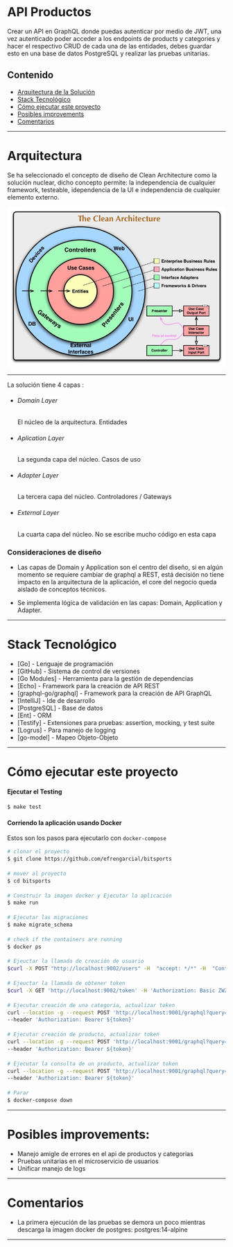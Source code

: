 ﻿# API Productos

Crear un API en GraphQL donde puedas autenticar por medio de JWT, una
vez autenticado poder acceder a los endpoints de products y categories y hacer
el respectivo CRUD de cada una de las entidades, debes guardar esto en una
base de datos PostgreSQL y realizar las pruebas unitarias.

## Contenido

- [Arquitectura de la Solución](#arquitectura)
- [Stack Tecnológico](#stack-tecnológico)
- [Cómo ejecutar este proyecto](#cómo-ejecutar-este-proyecto)
- [Posibles improvements](#posibles-improvements)
- [Comentarios](#comentarios)

----

# Arquitectura

Se ha seleccionado el concepto de diseño de Clean Architecture como la solución nuclear, dicho concepto permite:
la independencia de cualquier framework, testeable, idependencia de la UI e independencia de cualquier elemento externo.

![plot](./images/cleanArc.jpg)

----
La solución tiene 4 capas :

* ###### Domain Layer
  El núcleo de la arquitectura. Entidades
* ###### Aplication Layer
  La segunda capa del núcleo. Casos de uso
* ###### Adapter Layer
  La tercera capa del núcleo. Controladores / Gateways
* ###### External Layer
  La cuarta capa del núcleo. No se escribe mucho código en esta capa

### Consideraciones de diseño

* Las capas de Domain y Application son el centro del diseño, si en algún momento se requiere cambiar de graphql a
  REST, está decisión no tiene impacto en la arquitectura de la aplicación, el core del negocio queda aislado de conceptos
  técnicos.


* Se implementa lógica de validación en las capas: Domain, Application y Adapter.

----

# Stack Tecnológico

* [Go] - Lenguaje de programación
* [GitHub] - Sistema de control de versiones
* [Go Modules] - Herramienta para la gestión de dependencias
* [Echo] - Framework para la creación de API REST
* [graphql-go/graphql] - Framework para la creación de API GraphQL
* [IntelliJ] - Ide de desarrollo
* [PostgreSQL] - Base de datos
* [Ent] - ORM
* [Testify] - Extensiones para pruebas: assertion, mocking, y test suite
* [Logrus] - Para manejo de logging
* [go-model] - Mapeo Objeto-Objeto

----

# Cómo ejecutar este proyecto

#### Ejecutar el Testing

```bash
$ make test
```

#### Corriendo la aplicación usando Docker

Estos son los pasos para ejecutarlo con `docker-compose`

```bash
# clonar el proyecto
$ git clone https://github.com/efrengarcial/bitsports

# mover al proyecto
$ cd bitsports

# Construir la imagen docker y Ejecutar la aplicación 
$ make run

# Ejecutar las migraciones
$ make migrate_schema

# check if the containers are running
$ docker ps

# Ejeuctar la llamada de creación de usuario
$curl -X POST "http://localhost:9002/users" -H  "accept: */*" -H  "Content-Type: application/json-patch+json" -d "{ \"name\": \"Efren\",\"email\": \"efren.gl@gmail.com\", \"password\" : \"12345678\",  \"password_confirm\" : \"12345678\" }" 

# Ejeuctar la llamada de obtener token
$curl -X GET 'http://localhost:9002/token' -H 'Authorization: Basic ZWZyZW4uZ2xAZ21haWwuY29tOjEyMzQ1Njc4'

# Ejecutar creación de una categoria, actualizar token
curl --location -g --request POST 'http://localhost:9001/graphql?query=mutation+_{createCategory(name:"frutas" ,code:"abc"){id,name,code}}' \
--header 'Authorization: Bearer ${token}'

# Ejecutar creación de producto, actualizar token
curl --location -g --request POST 'http://localhost:9001/graphql?query=mutation+_{createProduct(name:"banano" ,price:1.99, quantity: 1000, categoryId:1){id,name,price}}' \
--header 'Authorization: Bearer ${token}'

# Ejecutar la consulta de un producto, actualizar token
curl --location -g --request POST 'http://localhost:9001/graphql?query={product(id:1){name,price}}' \
--header 'Authorization: Bearer ${token}'

# Parar
$ docker-compose down
```

----

# Posibles improvements:

* Manejo amigle de errores  en el api de productos y categorias
* Pruebas unitarias en el microservicio de usuarios
* Unificar manejo de logs

----

# Comentarios

* La primera ejecución de las pruebas se demora un poco mientras descarga la imagen docker de postgres:
  postgres:14-alpine

----
